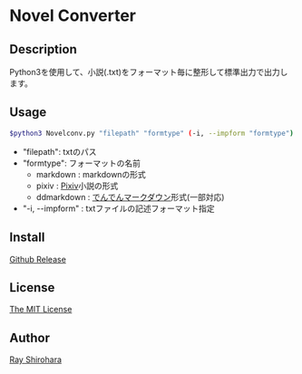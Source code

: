 # Novel Converter

## Description

Python3を使用して、小説(.txt)をフォーマット毎に整形して標準出力で出力します。

## Usage

```bash
$python3 Novelconv.py "filepath" "formtype" (-i, --impform "formtype")
```

* "filepath": txtのパス
* "formtype": フォーマットの名前
  * markdown    : markdownの形式
  * pixiv       : [Pixiv](http://pixiv.net)小説の形式
  * ddmarkdown  : [でんでんマークダウン](https://conv.denshochan.com/markdown)形式(一部対応)
* "-i, --impform" : txtファイルの記述フォーマット指定

## Install

[Github Release](https://github.com/RShirohara/NovelConvertor/releases)

## License

[The MIT License](https://github.com/RShirohara/NovelConvertor/blob/master/LICENSE)

## Author

[Ray Shirohara](https://github.com/RShirohara/)
